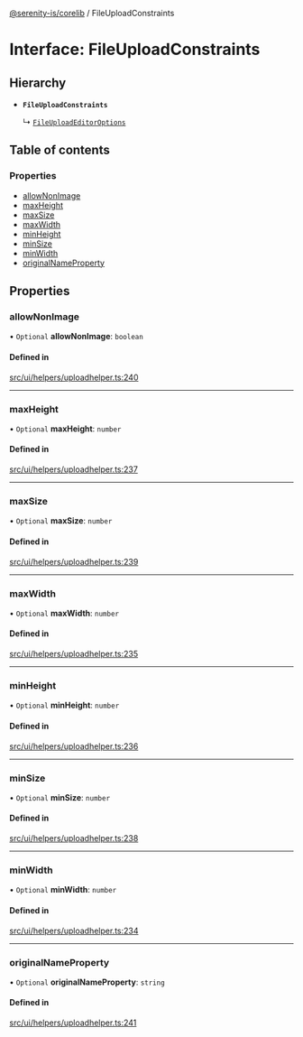 [@serenity-is/corelib](../README.md) / FileUploadConstraints

# Interface: FileUploadConstraints

## Hierarchy

- **`FileUploadConstraints`**

  ↳ [`FileUploadEditorOptions`](FileUploadEditorOptions.md)

## Table of contents

### Properties

- [allowNonImage](FileUploadConstraints.md#allownonimage)
- [maxHeight](FileUploadConstraints.md#maxheight)
- [maxSize](FileUploadConstraints.md#maxsize)
- [maxWidth](FileUploadConstraints.md#maxwidth)
- [minHeight](FileUploadConstraints.md#minheight)
- [minSize](FileUploadConstraints.md#minsize)
- [minWidth](FileUploadConstraints.md#minwidth)
- [originalNameProperty](FileUploadConstraints.md#originalnameproperty)

## Properties

### allowNonImage

• `Optional` **allowNonImage**: `boolean`

#### Defined in

[src/ui/helpers/uploadhelper.ts:240](https://github.com/serenity-is/serenity/blob/master/packages/corelib/src/ui/helpers/uploadhelper.ts#L240)

___

### maxHeight

• `Optional` **maxHeight**: `number`

#### Defined in

[src/ui/helpers/uploadhelper.ts:237](https://github.com/serenity-is/serenity/blob/master/packages/corelib/src/ui/helpers/uploadhelper.ts#L237)

___

### maxSize

• `Optional` **maxSize**: `number`

#### Defined in

[src/ui/helpers/uploadhelper.ts:239](https://github.com/serenity-is/serenity/blob/master/packages/corelib/src/ui/helpers/uploadhelper.ts#L239)

___

### maxWidth

• `Optional` **maxWidth**: `number`

#### Defined in

[src/ui/helpers/uploadhelper.ts:235](https://github.com/serenity-is/serenity/blob/master/packages/corelib/src/ui/helpers/uploadhelper.ts#L235)

___

### minHeight

• `Optional` **minHeight**: `number`

#### Defined in

[src/ui/helpers/uploadhelper.ts:236](https://github.com/serenity-is/serenity/blob/master/packages/corelib/src/ui/helpers/uploadhelper.ts#L236)

___

### minSize

• `Optional` **minSize**: `number`

#### Defined in

[src/ui/helpers/uploadhelper.ts:238](https://github.com/serenity-is/serenity/blob/master/packages/corelib/src/ui/helpers/uploadhelper.ts#L238)

___

### minWidth

• `Optional` **minWidth**: `number`

#### Defined in

[src/ui/helpers/uploadhelper.ts:234](https://github.com/serenity-is/serenity/blob/master/packages/corelib/src/ui/helpers/uploadhelper.ts#L234)

___

### originalNameProperty

• `Optional` **originalNameProperty**: `string`

#### Defined in

[src/ui/helpers/uploadhelper.ts:241](https://github.com/serenity-is/serenity/blob/master/packages/corelib/src/ui/helpers/uploadhelper.ts#L241)
